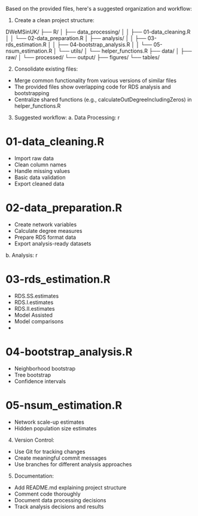 Based on the provided files, here's a suggested organization and workflow:
1. Create a clean project structure:

DWeMSinUK/
├── R/
│   ├── data_processing/
│   │   ├── 01-data_cleaning.R
│   │   └── 02-data_preparation.R
│   ├── analysis/
│   │   ├── 03-rds_estimation.R
│   │   ├── 04-bootstrap_analysis.R 
│   │   └── 05-nsum_estimation.R
│   └── utils/
│       └── helper_functions.R
├── data/
│   ├── raw/
│   └── processed/
└── output/
    ├── figures/
    └── tables/

2. Consolidate existing files:
- Merge common functionality from various versions of similar files
- The provided files show overlapping code for RDS analysis and bootstrapping
- Centralize shared functions (e.g., calculateOutDegreeIncludingZeros) in helper_functions.R
3. Suggested workflow:
a. Data Processing:
r
# 01-data_cleaning.R
- Import raw data
- Clean column names
- Handle missing values
- Basic data validation
- Export cleaned data
# 02-data_preparation.R
- Create network variables
- Calculate degree measures
- Prepare RDS format data
- Export analysis-ready datasets

b. Analysis:
r
# 03-rds_estimation.R
- RDS.SS.estimates
- RDS.I.estimates
- RDS.II.estimates
- Model Assisted
- Model comparisons
- 
# 04-bootstrap_analysis.R
- Neighborhood bootstrap
- Tree bootstrap
- Confidence intervals
# 05-nsum_estimation.R
- Network scale-up estimates
- Hidden population size estimates

4. Version Control:
- Use Git for tracking changes
- Create meaningful commit messages
- Use branches for different analysis approaches
5. Documentation:
- Add README.md explaining project structure
- Comment code thoroughly
- Document data processing decisions
- Track analysis decisions and results
